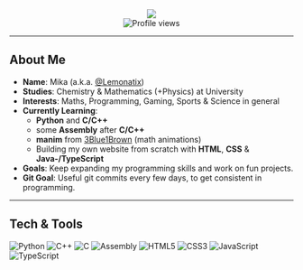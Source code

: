 <div align="center">
  <!-- Typing SVG -->
  <img src="https://readme-typing-svg.herokuapp.com?color=%2336BCF7&center=true&vCenter=true&lines=Hi+there+%F0%9F%91%8B;I+am+Mika+%28a.k.a.+%40Lemonatix%29!;Studying+Chemistry+%26+Physics;Let%27s+code+some+cool+stuff!">
</div>


<div align="center">
  <!-- Visitor Counter -->
  <img 
       src="https://komarev.com/ghpvc/?username=Lemonatix&style=flat-square" 
       alt="Profile views" 
  />
</div>

---

## About Me

- **Name**: Mika (a.k.a. [@Lemonatix](https://github.com/Lemonatix))
- **Studies**: Chemistry & Mathematics (+Physics) at University
- **Interests**: Maths, Programming, Gaming, Sports & Science in general
- **Currently Learning**:
  - **Python** and **C/C++**
  - some **Assembly** after **C/C++**
  - **manim** from [3Blue1Brown](https://github.com/3b1b) (math animations)
  - Building my own website from scratch with **HTML**, **CSS** & **Java-/TypeScript**
- **Goals**: Keep expanding my programming skills and work on fun projects.
- **Git Goal**: Useful git commits every few days, to get consistent in programming.

---

## Tech & Tools

<p>
  <img src="https://img.shields.io/badge/Python-3776ab?style=for-the-badge&logo=python&logoColor=white" alt="Python"/>
  <img src="https://img.shields.io/badge/C++-00599C?style=for-the-badge&logo=cplusplus&logoColor=white" alt="C++"/>
  <img src="https://img.shields.io/badge/C-00599C?style=for-the-badge&logo=c&logoColor=white" alt="C"/>
  <img src="https://img.shields.io/badge/Assembly-525252?style=for-the-badge" alt="Assembly"/>
  <img src="https://img.shields.io/badge/HTML5-e34f26?style=for-the-badge&logo=html5&logoColor=white" alt="HTML5"/>
  <img src="https://img.shields.io/badge/CSS3-1572B6?style=for-the-badge&logo=css3&logoColor=white" alt="CSS3"/>
  <img src="https://img.shields.io/badge/JavaScript-f7df1e?style=for-the-badge&logo=javascript&logoColor=black" alt="JavaScript"/>
  <img src="https://img.shields.io/badge/TypeScript-3178C6?style=for-the-badge&logo=typescript&logoColor=white" alt="TypeScript"/>
</p>
